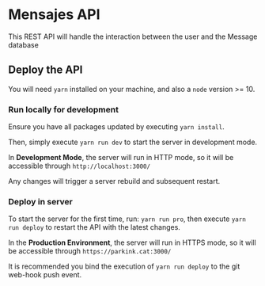 # Mensajes API

This REST API will handle the interaction between the user and the Message database

## Deploy the API

You will need `yarn` installed on your machine, and also a `node` version >= 10.

### Run locally for development

Ensure you have all packages updated by executing `yarn install`. 

Then, simply execute `yarn run dev` to start the server in development mode.

In **Development Mode**, the server will run in HTTP mode, so it will be accessible through `http://localhost:3000/`

Any changes will trigger a server rebuild and subsequent restart.

### Deploy in server

To start the server for the first time, run: `yarn run pro`, then execute `yarn run deploy` to restart the API with the latest changes.

In the **Production Environment**, the server will run in HTTPS mode, so it will be accessible through `https://parkink.cat:3000/`

It is recommended you bind the execution of `yarn run deploy` to the git web-hook push event.